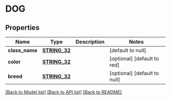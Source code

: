 # DOG

## Properties
Name | Type | Description | Notes
------------ | ------------- | ------------- | -------------
**class_name** | [**STRING_32**](STRING_32.md) |  | [default to null]
**color** | [**STRING_32**](STRING_32.md) |  | [optional] [default to red]
**breed** | [**STRING_32**](STRING_32.md) |  | [optional] [default to null]

[[Back to Model list]](../README.md#documentation-for-models) [[Back to API list]](../README.md#documentation-for-api-endpoints) [[Back to README]](../README.md)


